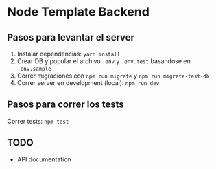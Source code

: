 # Node Template Backend

## Pasos para levantar el server
1. Instalar dependencias: `yarn install`
2. Crear DB y popular el archivo `.env` y `.env.test` basandose en `.env.sample`
3. Correr migraciones con `npm run migrate` y `npm run migrate-test-db`
4. Correr server en development (local): `npm run dev`

## Pasos para correr los tests
Correr tests: `npm test`

## TODO
- API documentation
